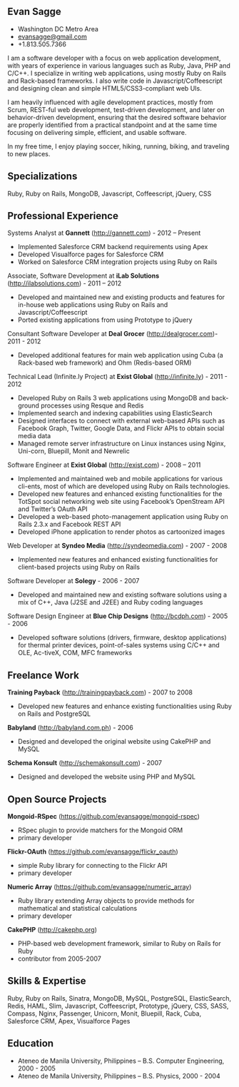 Evan Sagge
--
- Washington DC Metro Area
- evansagge@gmail.com 
- +1.813.505.7366


I am a software developer with a focus on web application development, with years of experience in various languages such as Ruby, Java, PHP and C/C++. I specialize in writing web applications, using mostly Ruby on Rails and Rack-based frameworks. I also write code in Javascript/Coffeescript and designing clean and simple HTML5/CSS3-compliant web UIs.

I am heavily influenced with agile development practices, mostly from Scrum, REST-ful web development, test-driven development, and later on behavior-driven development, ensuring that the desired software behavior are properly identified from a practical standpoint and at the same time focusing on delivering simple, efficient, and usable software.

In my free time, I enjoy playing soccer, hiking, running, biking, and traveling to new places.


Specializations
--
Ruby, Ruby on Rails, MongoDB, Javascript, Coffeescript, jQuery, CSS


Professional Experience
--
Systems Analyst at **Gannett** (http://gannett.com) - 2012 – Present
  - Implemented Salesforce CRM backend requirements using Apex
  - Developed Visualforce pages for Salesforce CRM
  - Worked on Salesforce CRM integration projects using Ruby on Rails  
  
Associate, Software Development at **iLab Solutions** (http://ilabsolutions.com) - 2011 – 2012
  - Developed and maintained new and existing products and features for in-house web applications using Ruby on Rails and Javascript/Coffeescript
  - Ported existing applications from using Prototype to jQuery  
 
Consultant Software Developer at **Deal Grocer** (http://dealgrocer.com)- 2011 - 2012
  - Developed additional features for main web application using Cuba (a Rack-based web framework) and Ohm (Redis-based ORM)  

Technical Lead (Infinite.ly Project) at **Exist Global** (http://infinite.ly) - 2011 - 2012
  - Developed Ruby on Rails 3 web applications using MongoDB and back-ground processes using Resque and Redis
  - Implemented search and indexing capabilities using ElasticSearch
  - Designed interfaces to connect with external web-based APIs such as Facebook Graph, Twitter, Google Data, and Flickr APIs to obtain social media data
  - Managed remote server infrastructure on Linux instances using Nginx, Uni-corn, Bluepill, Monit and Newrelic  

Software Engineer at **Exist Global** (http://exist.com) - 2008 – 2011
  - Implemented and maintained web and mobile applications for various cli-ents, most of which are developed using Ruby on Rails technologies.
  - Developed new features and enhanced existing functionalities for the TotSpot social networking web site using Facebook’s OpenStream API and Twitter’s OAuth API
  - Developed a web-based photo-management application using Ruby on Rails 2.3.x and Facebook REST API 
  - Developed iPhone application to render photos as cartoonized images  

Web Developer at **Syndeo Media** (http://syndeomedia.com) - 2007 - 2008
  - Implemented new features and enhanced existing functionalities for client-based projects using Ruby on Rails  

Software Developer at **Solegy** - 2006 - 2007
  - Developed and maintained new and existing software solutions using a mix of C++, Java (J2SE and J2EE) and Ruby coding languages  

Software Design Engineer at **Blue Chip Designs** (http://bcdph.com) - 2005 - 2006
  - Developed software solutions (drivers, firmware, desktop applications) for thermal printer devices, point-of-sales systems using C/C++ and OLE, Ac-tiveX, COM, MFC frameworks


Freelance Work
--
**Training Payback** (http://trainingpayback.com) - 2007 to 2008 
  - Developed new features and enhance existing functionalities using Ruby on Rails and PostgreSQL  

**Babyland** (http://babyland.com.ph) - 2006 
  - Designed and developed the original website using CakePHP and MySQL  

**Schema Konsult** (http://schemakonsult.com) - 2007
  - Designed and developed the website using PHP and MySQL
 
Open Source Projects
--
**Mongoid-RSpec** (https://github.com/evansagge/mongoid-rspec) 
  - RSpec plugin to provide matchers for the Mongoid ORM
  - primary developer  

**Flickr-OAuth** (https://github.com/evansagge/flickr_oauth)
  - simple Ruby library for connecting to the Flickr API
  - primary developer  

**Numeric Array** (https://github.com/evansagge/numeric_array)
  - Ruby library extending Array objects to provide methods for mathematical and statistical calculations
  - primary developer  

**CakePHP** (http://cakephp.org) 
  - PHP-based web development framework, similar to Ruby on Rails for Ruby
  - contributor from 2005-2007


Skills & Expertise
--
Ruby, Ruby on Rails, Sinatra, 
MongoDB, MySQL, PostgreSQL, ElasticSearch, Redis, 
HAML, Slim, Javascript, Coffeescript, Prototype, jQuery, CSS, SASS, Compass, 
Nginx, Passenger, Unicorn, Monit, Bluepill, Rack, Cuba, 
Salesforce CRM, Apex, Visualforce Pages


Education
--
- Ateneo de Manila University, Philippines – B.S. Computer Engineering, 2000 - 2005
- Ateneo de Manila University, Philippines – B.S. Physics, 2000 - 2004
